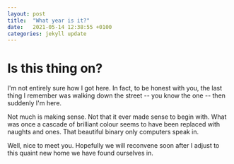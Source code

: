 ```yaml
---
layout: post
title:  "What year is it?"
date:   2021-05-14 12:38:55 +0100
categories: jekyll update
---
```

# Is this thing on?

I'm not entirely sure how I got here. In fact, to be honest with you, the last thing I remember was walking down the street -- you know the one -- then suddenly I'm here.

Not much is making sense. Not that it ever made sense to begin with. What was once a cascade of brilliant colour seems to have been replaced with naughts and ones. That beautiful binary only computers speak in.

Well, nice to meet you. Hopefully we will reconvene soon after I adjust to this quaint new home we have found ourselves in.
